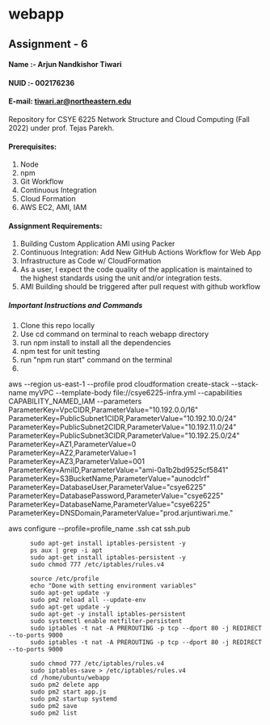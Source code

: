 # webapp

## Assignment - 6

#### Name :- Arjun Nandkishor Tiwari
#### NUID :- 002176236

#### E-mail: tiwari.ar@northeastern.edu 

Repository for CSYE 6225 Network Structure and Cloud Computing (Fall 2022) under prof. Tejas Parekh.


 
#### Prerequisites:
1. Node
2. npm
3. Git Workflow
4. Continuous Integration
5. Cloud Formation
6. AWS EC2, AMI, IAM
#### Assignment Requirements:


1. Building Custom Application AMI using Packer
2. Continuous Integration: Add New GitHub Actions Workflow for Web App
3. Infrastructure as Code w/ CloudFormation
4. As a user, I expect the code quality of the application is maintained to the highest standards using the unit and/or integration tests.
5. AMI Building should be triggered after pull request with github workflow
   

##### Important Instructions and Commands


1. Clone this repo locally 
2. Use cd command on terminal to reach webapp directory
3. run npm install to install all the dependencies
4. npm test for unit testing
5. run "npm run start" command on the terminal
6. 


aws --region us-east-1 --profile prod cloudformation create-stack --stack-name myVPC --template-body file://csye6225-infra.yml --capabilities CAPABILITY_NAMED_IAM --parameters ParameterKey=VpcCIDR,ParameterValue="10.192.0.0/16" ParameterKey=PublicSubnet1CIDR,ParameterValue="10.192.10.0/24" ParameterKey=PublicSubnet2CIDR,ParameterValue="10.192.11.0/24" ParameterKey=PublicSubnet3CIDR,ParameterValue="10.192.25.0/24" ParameterKey=AZ1,ParameterValue=0 ParameterKey=AZ2,ParameterValue=1 ParameterKey=AZ3,ParameterValue=001 ParameterKey=AmiID,ParameterValue="ami-0a1b2bd9525cf5841" ParameterKey=S3BucketName,ParameterValue="aunodclrf" ParameterKey=DatabaseUser,ParameterValue="csye6225" ParameterKey=DatabasePassword,ParameterValue="csye6225" ParameterKey=DatabaseName,ParameterValue="csye6225" ParameterKey=DNSDomain,ParameterValue="prod.arjuntiwari.me."


aws configure --profile=profile_name
.ssh
cat ssh.pub



          sudo apt-get install iptables-persistent -y
          ps aux | grep -i apt
          sudo apt-get install iptables-persistent -y
          sudo chmod 777 /etc/iptables/rules.v4

          source /etc/profile
          echo "Done with setting environment variables"
          sudo apt-get update -y
          sudo pm2 reload all --update-env
          sudo apt-get update -y
          sudo apt-get -y install iptables-persistent
          sudo systemctl enable netfilter-persistent
          sudo iptables -t nat -A PREROUTING -p tcp --dport 80 -j REDIRECT --to-ports 9000
          sudo iptables -t nat -A PREROUTING -p tcp --dport 80 -j REDIRECT --to-ports 9000

          sudo chmod 777 /etc/iptables/rules.v4
          sudo iptables-save > /etc/iptables/rules.v4
          cd /home/ubuntu/webapp
          sudo pm2 delete app
          sudo pm2 start app.js
          sudo pm2 startup systemd
          sudo pm2 save
          sudo pm2 list

